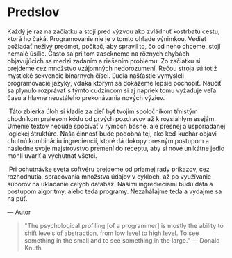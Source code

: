 # Predslov


Každý je raz na začiatku a stojí pred výzvou ako zvládnuť kostrbatú cestu, ktorá ho čaká. Programovanie nie je v tomto ohľade výnimkou. Vedieť požiadať neživý predmet, počítač, aby spravil to, čo od neho chceme, stojí nemalé úsilie. Často sa pri tom zasekneme na rôznych chybách objavujúcich sa medzi zadaním a riešením problému. Zo začiatku si prejdeme cez množstvo vzájomných nedorozumení. Rečou stroja sú totiž mystické sekvencie binárnych čísel. Ľudia našťastie vymysleli programovacíe jazyky, vďaka ktorým sa dokážeme lepšie pochopiť. Naučiť sa plynulo rozprávať s týmto cudzincom si aj napriek tomu vyžaduje veľa času a hlavne neustáleho prekonávania nových výziev.

​	Táto zbierka úloh si kladie za cieľ byť tvojim spoločníkom tŕnistým chodníkom pralesom kódu od prvých pozdravov až k rozsiahlym esejám. Umenie textov nebude spočívať v rýmoch básne, ale presnej a usporiadanej logickej štruktúre. Naša činnosť bude podobná tej, ako keď kuchár objaví chutnú kombináciu ingrediencií, ktoré dá dokopy presným postupom a následne svoje majstrovstvo premení do receptu, aby si nové unikátne jedlo mohli uvariť a vychutnať všetci.

​	Pri ochutnávke sveta softvéru prejdeme od priamej rady príkazov, cez rozhodnutia, spracovania množstva údajov v cykloch, až po využívanie súborov na ukladanie celých databáz. Našimi ingredieciami budú dáta a postupom algoritmy, alebo teda programy. Nezaháľajme teda a vydajme sa na púť.

— Autor



> "The psychological profiling [of a programmer] is mostly the ability to shift levels of abstraction, from low level to high level. To see something in the small and to see something in the large."
> — Donald Knuth

 